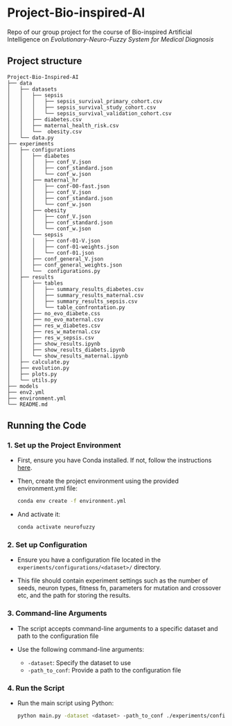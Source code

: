 # Project-Bio-inspired-AI
Repo of our group project for the course of Bio-inspired Artificial Intelligence on _Evolutionary-Neuro-Fuzzy System for Medical Diagnosis_
## Project structure
```
Project-Bio-Inspired-AI
├── data
│   ├── datasets
│   │   ├── sepsis
│   │   │   ├── sepsis_survival_primary_cohort.csv
│   │   │   ├── sepsis_survival_study_cohort.csv
│   │   │   └── sepsis_survival_validation_cohort.csv
│   │   ├── diabetes.csv
│   │   ├── maternal_health_risk.csv
│   │   └──  obesity.csv
│   └── data.py
├── experiments
│   ├── configurations
│   │   ├── diabetes
│   │   │   ├── conf_V.json
│   │   │   ├── conf_standard.json
│   │   │   └── conf_w.json
│   │   ├── maternal_hr
│   │   │   ├── conf-00-fast.json
│   │   │   ├── conf_V.json
│   │   │   ├── conf_standard.json
│   │   │   └── conf_w.json
│   │   ├── obesity
│   │   │   ├── conf_V.json
│   │   │   ├── conf_standard.json
│   │   │   └── conf_w.json
│   │   └── sepsis
│   │   │   ├── conf-01-V.json
│   │   │   ├── conf-01-weights.json
│   │   │   └── conf-01.json
│   │   ├── conf_general_V.json
│   │   ├── conf_general_weights.json
│   │   └──  configurations.py
│   ├── results
│   │   ├── tables
│   │   │   ├── summary_results_diabetes.csv
│   │   │   ├── summary_results_maternal.csv
│   │   │   ├── summary_results_sepsis.csv
│   │   │   └── table_confrontation.py
│   │   ├── no_evo_diabete.css
│   │   ├── no_evo_maternal.csv
│   │   ├── res_w_diabetes.csv
│   │   ├── res_w_maternal.csv
│   │   ├── res_w_sepsis.csv
│   │   ├── show_results.ipynb
│   │   ├── show_results_diabets.ipynb
│   │   └── show_results_maternal.ipynb
│   ├── calculate.py
│   ├── evolution.py
│   ├── plots.py
│   └── utils.py
├── models
├── env2.yml
├── environment.yml
└── README.md
```

## Running the Code

### 1. Set up the Project Environment

- First, ensure you have Conda installed. If not, follow the instructions [here](https://docs.conda.io/projects/conda/en/latest/user-guide/install/index.html).
- Then, create the project environment using the provided environment.yml file:
  ```bash
  conda env create -f environment.yml
  ```

- And activate it:

  ```bash
  conda activate neurofuzzy
  ```

### 2. Set up Configuration

- Ensure you have a configuration file located in the `experiments/configurations/<dataset>/` directory.

- This file should contain experiment settings such as the number of seeds, neuron types, fitness fn, parameters for mutation and crossover etc, and the path for storing the results.

### 3. Command-line Arguments

- The script accepts command-line arguments to a specific dataset and path to the configuration file

- Use the following command-line arguments:
  - `-dataset`: Specify the dataset to use
  - `-path_to_conf`: Provide a path to the configuration file

### 4. Run the Script

- Run the main script using Python:
  ```bash
  python main.py -dataset <dataset> -path_to_conf ./experiments/configurations/<dataset>/<name_of_conf>.json 
  ```
